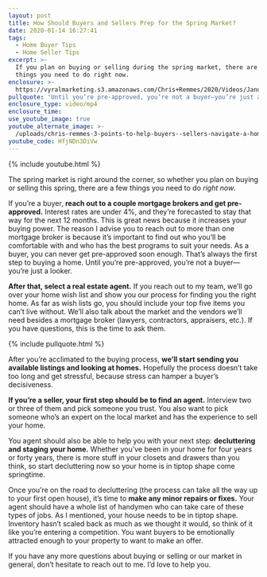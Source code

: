 ```yaml
---
layout: post
title: How Should Buyers and Sellers Prep for the Spring Market?
date: 2020-01-14 16:27:41
tags:
  - Home Buyer Tips
  - Home Seller Tips
excerpt: >-
  If you plan on buying or selling during the spring market, there are a few
  things you need to do right now.
enclosure: >-
  https://vyralmarketing.s3.amazonaws.com/Chris+Remmes/2020/Videos/January/How+Should+Buyers+and+Sellers+Prep+for+the+Spring+Market_.mp4
pullquote: 'Until you’re pre-approved, you’re not a buyer—you’re just a looker.'
enclosure_type: video/mp4
enclosure_time:
use_youtube_image: true
youtube_alternate_image: >-
  /uploads/chris-remmes-3-points-to-help-buyers--sellers-navigate-a-home-inspection-youtube-1.jpg
youtube_code: HfjNDn3DiVw
---
```


{% include youtube.html %}&nbsp;

The spring market is right around the corner, so whether you plan on buying or selling this spring, there are a few things you need to do *right* *now*.&nbsp;

If you’re a buyer, **reach out to a couple mortgage brokers and get pre-approved.** Interest rates are under 4%, and they’re forecasted to stay that way for the next 12 months. This is great news because it increases your buying power. The reason I advise you to reach out to more than one mortgage broker is because it’s important to find out who you’ll be comfortable with and who has the best programs to suit your needs. As a buyer, you can never get pre-approved soon enough. That’s always the first step to buying a home. Until you’re pre-approved, you’re not a buyer—you’re just a looker.&nbsp;

**After that, select a real estate agent.** If you reach out to my team, we’ll go over your home wish list and show you our process for finding you the right home. As far as wish lists go, you should include your top five items you can’t live without. We’ll also talk about the market and the vendors we’ll need besides a mortgage broker (lawyers, contractors, appraisers, etc.). If you have questions, this is the time to ask them.

{% include pullquote.html %}&nbsp;

After you’re acclimated to the buying process, **we’ll start sending you available listings and looking at homes.** Hopefully the process doesn’t take too long and get stressful, because stress can hamper a buyer’s decisiveness.&nbsp;

**If you’re a seller, your first step should be to find an agent.** Interview two or three of them and pick someone you trust. You also want to pick someone who’s an expert on the local market and has the experience to sell your home.&nbsp;

You agent should also be able to help you with your next step: **decluttering and staging your home.** Whether you’ve been in your home for four years or forty years, there is more stuff in your closets and drawers than you think, so start decluttering now so your home is in tiptop shape come springtime.&nbsp;

Once you’re on the road to decluttering (the process can take all the way up to your first open house), it’s time to **make any minor repairs or fixes.** Your agent should have a whole list of handymen who can take care of these types of jobs. As I mentioned, your house needs to be in tiptop shape. Inventory hasn’t scaled back as much as we thought it would, so think of it like you’re entering a competition. You want buyers to be emotionally attracted enough to your property to want to make an offer.&nbsp;

If you have any more questions about buying or selling or our market in general, don’t hesitate to reach out to me. I’d love to help you.